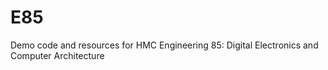# E85
Demo code and resources for HMC Engineering 85: Digital Electronics and Computer Architecture
